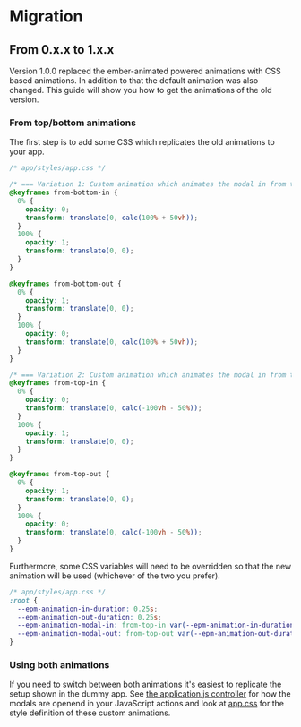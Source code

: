 # Migration

## From 0.x.x to 1.x.x
Version 1.0.0 replaced the ember-animated powered animations with CSS based animations. In addition to that the default animation was also changed. This guide will show you how to get the animations of the old version.

### From top/bottom animations

The first step is to add some CSS which replicates the old animations to your app.

```css
/* app/styles/app.css */

/* === Variation 1: Custom animation which animates the modal in from the bottom and back */
@keyframes from-bottom-in {
  0% {
    opacity: 0;
    transform: translate(0, calc(100% + 50vh));
  }
  100% {
    opacity: 1;
    transform: translate(0, 0);
  }
}

@keyframes from-bottom-out {
  0% {
    opacity: 1;
    transform: translate(0, 0);
  }
  100% {
    opacity: 0;
    transform: translate(0, calc(100% + 50vh));
  }
}

/* === Variation 2: Custom animation which animates the modal in from the top and back */
@keyframes from-top-in {
  0% {
    opacity: 0;
    transform: translate(0, calc(-100vh - 50%));
  }
  100% {
    opacity: 1;
    transform: translate(0, 0);
  }
}

@keyframes from-top-out {
  0% {
    opacity: 1;
    transform: translate(0, 0);
  }
  100% {
    opacity: 0;
    transform: translate(0, calc(-100vh - 50%));
  }
}
```

Furthermore, some CSS variables will need to be overridden so that the new animation will be used (whichever of the two you prefer).

```css
/* app/styles/app.css */
:root {
  --epm-animation-in-duration: 0.25s;
  --epm-animation-out-duration: 0.25s;
  --epm-animation-modal-in: from-top-in var(--epm-animation-in-duration) ease-out;
  --epm-animation-modal-out: from-top-out var(--epm-animation-out-duration) ease-in;
}
```

### Using both animations
If you need to switch between both animations it's easiest to replicate the setup shown in the dummy app. See [the application.js controller](./tests/dummy/app/controllers/application.js)
for how the modals are openend in your JavaScript actions and look at
[app.css](./tests/dummy/app/styles/app.css) for the style definition of these
custom animations.
